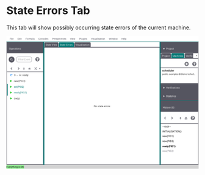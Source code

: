 # State Errors Tab

This tab will show possibly occurring state errors of the current machine.

![State Errors](../screenshots/Main%20View/State%20Errors.png)
